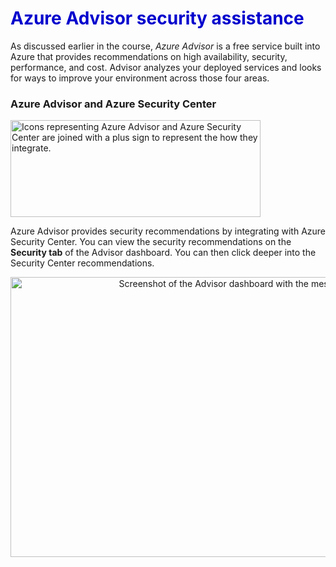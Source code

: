 <h1><strong><span style="color: #0000CD;">Azure Advisor security assistance</span></strong></h1>

As discussed earlier in the course, *Azure Advisor* is a free service built into Azure that provides recommendations on high availability, security, performance, and cost. Advisor analyzes your deployed services and looks for ways to improve your environment across those four areas.


### Azure Advisor and Azure Security Center

<p style="text-align:left;"><img src="../Linked_Image_Files/advisorandsecuritycenter.png" width="400" height="155" alt="Icons representing Azure Advisor and Azure Security Center are joined with a plus sign to represent the how they integrate. "></p>


Azure Advisor provides security recommendations by integrating with Azure Security Center. You can view the security recommendations on the **Security tab** of the Advisor dashboard. You can then click deeper into the Security Center recommendations.




<p style="text-align:center;"><img src="../Linked_Image_Files/advisorsecuritytab.png" width="965" height="448" alt="Screenshot of the Advisor dashboard with the message that there are eleven recommendations."></p>
